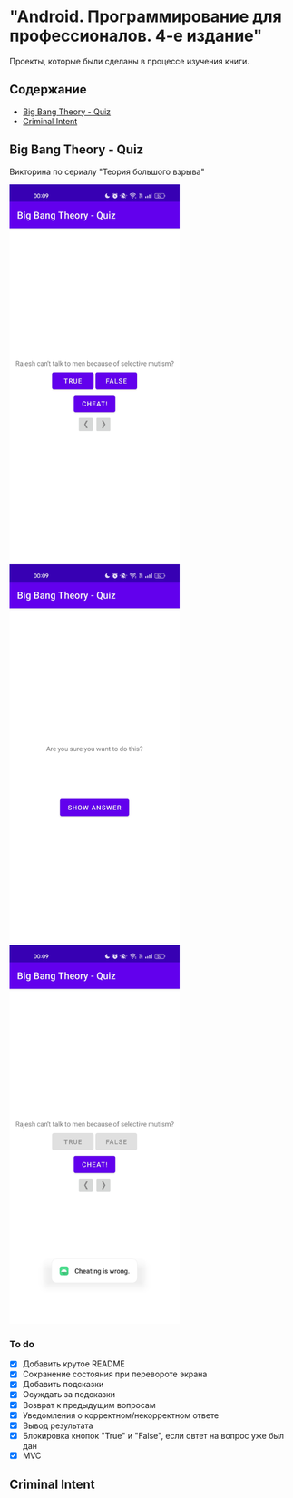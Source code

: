 # "Android. Программирование для профессионалов. 4-е издание"
Проекты, которые были сделаны в процессе изучения книги.

## Содержание
- [Big Bang Theory - Quiz](#big-bang-theory-quiz)
- [Criminal Intent](#criminal-intent)

## Big Bang Theory - Quiz
Викторина по сериалу "Теория большого взрыва"

<img src="https://github.com/bogdash/Big-Nerd-Ranch/blob/master/Screenshot_2023_12_15_00_09_06_57_c2cddfe1d74e3e21a52232d57a85e518.jpg" width="300"> <img src="https://github.com/bogdash/Big-Nerd-Ranch/blob/master/Screenshot_2023_12_15_00_09_10_90_c2cddfe1d74e3e21a52232d57a85e518.jpg" width="300"> <img src="https://github.com/bogdash/Big-Nerd-Ranch/blob/master/Screenshot_2023_12_15_00_09_17_09_c2cddfe1d74e3e21a52232d57a85e518.jpg" width="300">

### To do
- [x] Добавить крутое README
- [x] Сохранение состояния при перевороте экрана
- [x] Добавить подсказки
- [x] Осуждать за подсказки
- [x] Возврат к предыдущим вопросам
- [x] Уведомления о корректном/некорректном ответе
- [x] Вывод результата
- [x] Блокировка кнопок "True" и "False", если овтет на вопрос уже был дан
- [x] MVC

## Criminal Intent
